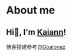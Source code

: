 # About me

## Hi👋, I'm [Kaiann](https://blog.kaian.de)! 

博客搭建参考自[Goalonez](https://blog.goalonez.site/blog/VitePress%E5%8D%9A%E5%AE%A2%E6%90%AD%E5%BB%BA.html)

